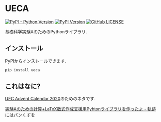 # UECA

[![PyPI - Python Version](https://img.shields.io/pypi/pyversions/ueca?color=0076BA)](https://www.python.org)
[![PyPI Version](https://img.shields.io/pypi/v/ueca?color=B53E26)](https://pypi.org/project/uectl/)
[![GitHub LICENSE](https://img.shields.io/github/license/A03ki/ueca?color=90CC00)](https://github.com/A03ki/ueca/blob/main/LICENSE)

基礎科学実験AのためのPythonライブラリ.

## インストール

PyPIからインストールできます.

```bash
pip install ueca
```

## これはなに?

[UEC Advent Calendar 2020](https://adventar.org/calendars/5070)のためのネタです.

[実験Aのための計算+LaTeX数式作成支援用Pyhtonライブラリを作ったよ - 軌跡にはパンくずを](https://puman.hateblo.jp/entry/2020/12/13/000113)